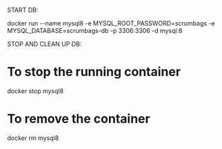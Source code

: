 START DB:

docker run --name mysql8 -e MYSQL_ROOT_PASSWORD=scrumbags -e MYSQL_DATABASE=scrumbags-db -p 3306:3306 -d mysql:8

STOP AND CLEAN UP DB:

# To stop the running container
docker stop mysql8

# To remove the container
docker rm mysql8
